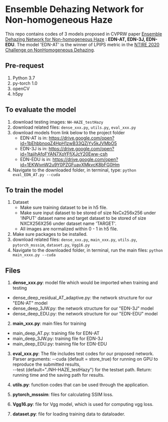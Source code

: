 # Ensemble Dehazing Network for Non-homogeneous Haze

This repo contains codes of 3 models proposed in CVPRW paper [Ensemble Dehazing Network for Non-homogeneous Haze](http://signal.ee.psu.edu/research/EDN/EDN.pdf) **: EDN-AT, EDN-3J, EDN-EDU**. The model 'EDN-AT' is the winner of LPIPS metric in the [NTIRE 2020 Challenge on NonHomogeneous Dehazing](https://openaccess.thecvf.com/content_CVPRW_2020/html/w31/Ancuti_NTIRE_2020_Challenge_on_NonHomogeneous_Dehazing_CVPRW_2020_paper.html).

## Pre-request
1. Python 3.7
2. py-torch 1.0
3. openCV
4. h5py

## To evaluate the model
1. download testing images: `NH-HAZE_testHazy`
2. download related files: `dense_xxx.py`, `utils.py`, `eval_xxx.py`
2. download models from link below to the project folder
	- EDN-AT is in: https://drive.google.com/open?id=1bEhbbnoqZ4HpH1zwB33QZjYy5kJVMbO5
	- EDN-3J is in: https://drive.google.com/open?id=1tajihAfoFYAN7XoYFfjXJcY20Eww-csh
	- EDN-EDU is in: https://drive.google.com/open?id=1EKWivnW2u9Y0PZGFuavXMkvcK8bFG0Hm
3. Navigate to the downloaded folder, in terminal, type:
	`python eval_EDN_AT.py --cuda`
	
## To train the model
1. Dataset
	- Make sure training dataset to be in h5 file. 
	- Make sure input dataset to be stored of size NxCx256x256 under 'INPUT' dataset name and target dataset to be stored of size NXCX256X256 under dataset name 'TARGET'.
	- All images are normalized within 0 - 1 in h5 file.
2. Make sure packages to be installed.
3. download related files: `dense_xxx.py`, `main_xxx.py`, `utils.py`, `pytorch_msssim`, `dataset.py`, `Vgg16.py`
4. Navigate to the downloaded folder, in terminal, run the main files: 
	`python main_xxxx.py --cuda`

## Files
1. **dense_xxx.py**: model file which would be imported when training and testing
- dense_deep_residual_AT_adaptive.py: the network structure for our "EDN-AT" model
- dense_deep_3JW.py: the network structure for our "EDN-3J" model
- dense_deep_EDU.py: the network structure for our "EDN-EDU" model

2. **main_xxx.py**: main files for training
- main_deep_AT.py: training file for EDN-AT
- main_deep_3JW.py: training file for EDN-3J
- main_deep_EDU.py: training file for EDN-EDU

3. **eval_xxx.py**: 
The file includes test codes for our proposed network.
Parser arguments: 
	--cuda (default = store_true) for running on GPU to reproduce the submitted results,  
	--test (default="./NH-HAZE_testHazy") for the testset path.
Return: running time and the saving path for results.


4. **utils.py**: function codes that can be used through the application.

5. **pytorch_msssim**: files for calculating SSIM loss.

6. **Vgg16.py**: file for Vgg model, which is used for computing vgg loss.

7. **dataset.py**: file for loading training data to dataloader.







